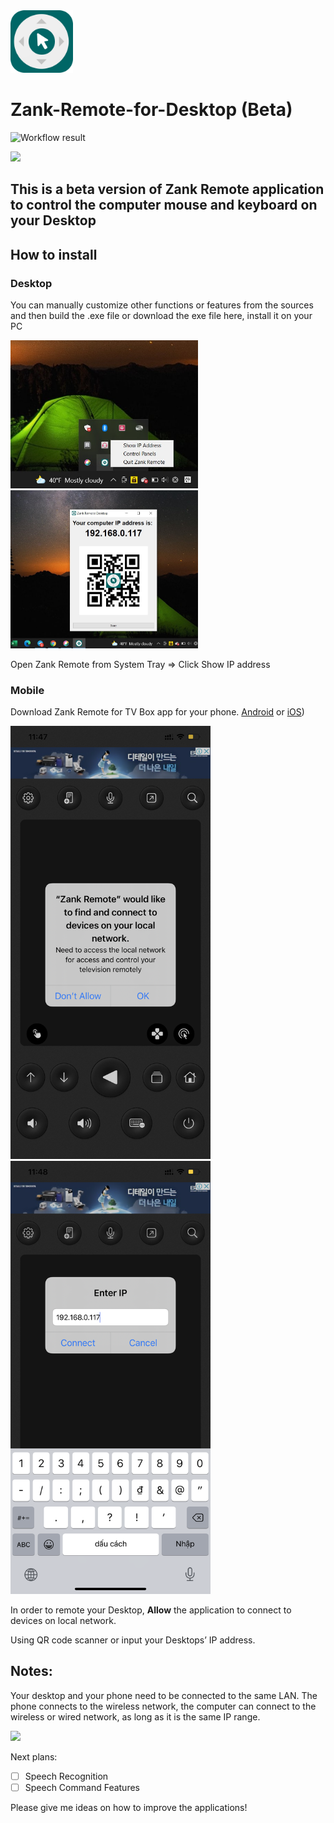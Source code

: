 
<img src="imgs/D54063D5-E7CF-4342-9565-AAEC9EAAEA17.png" width="100">

# Zank-Remote-for-Desktop (Beta)

![Workflow result](https://github.com/2307vivek/Adopty/workflows/Check/badge.svg)

<img src="imgs/air_mouse.gif" width="500">

## This is a beta version of Zank Remote application to control the computer mouse and keyboard on your Desktop

## How to install
### Desktop
You can manually customize other functions or features from the sources and then build the .exe file or download the exe file here, install it on your PC 

<p float="left">
<img src="imgs/3F221A84-ED1E-4545-B803-45F08CCEF73E.png" width="300">
<img src="imgs/26DA88A5-E45B-45D9-90F6-FAC2FD0B5B50.png" width="300">
</p>

Open Zank Remote from System Tray => Click Show IP address 


### Mobile
Download Zank Remote for TV Box  app for your phone.
[Android](https://play.google.com/store/apps/details?id=zank.remote) or [iOS](https://apps.apple.com/bh/app/zank-remote-for-android-tv-box/id1567602430))

<p float="left">
<img src="imgs/IMG_1663.PNG" width="320">
<img src="imgs/IMG_1664.PNG" width="320">
</p>

In  order to remote your Desktop, **Allow** the application to connect to devices on local network.

Using QR code scanner or input your  Desktops’ IP address.

## Notes:
Your desktop and your phone need to be connected to the same LAN. The phone connects to the wireless network, the computer can connect to the wireless or wired network, as long as it is the same IP range.

<img src="imgs/mouse_pad.gif" width="500">


Next plans:
- [ ] Speech Recognition
- [ ] Speech Command Features

Please give me ideas on how to improve the applications!